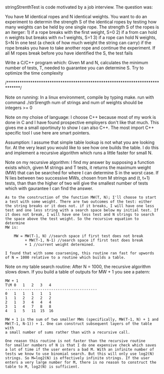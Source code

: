 stringStrenthTest is code motivated by a job interview. The question was:

You have M identical ropes and N identical weights. You want to do an experiment
to determin the strength S of the identical ropes by testing how many weights
can be held by one single rope.  The strength S of the ropes is an iterger:
	1) if a rope breaks with the first weight, S=0
	2) if a from can hold n weights but breaks with n+1 weights, S=1
	3) if a rope can hold N weights, S=N
In one test (a check of how much weight the string can carry) if the rope breaks
you have to take another rope and continue the experiment. If all M ropes break
before you have identified the S, the test fails

Write a C/C++ program which:
	Given M and N, calculates the minimum number of tests, T, needed to 
	guarantee you can determine S. Try to optimize the time complexity

/******************************************************************************/

Note on running:
	In a linux environment, compile by typing make.
	run with command ./strSrength <int num of strings> <int num of weights>
	num of strings and num of weights should be integers >= 0

Note on my choise of language:
	I choose C++ because most of my work is done in C and I have found 
	prospective employers don't like that much. This gives me a small
	oportinuty to show I can also C++. The most import C++ specific tool I
	use here are smart pointers.

Assumption:
	I assume that simple table lookup is not what you are looking for. At
	the very least you would like to see how one builds the table. I do
	this and implement a recursive algorithm which runs a little faster for
	small N.

Note on my recursive algorithm:
	I find my answer by supposing a function exists which, given M strings
	and T tests, it returns the maximum weight (MW) that can be searched
	for where I can determine S in the worst case. If N lies between two
	successive MWs, chosen from M strings and (t, t+1) tests, than than the
	higher of two will give the smallest number of tests which with
	gaurantee I can find the answer. 

	As to the construction of the function MW(T, N); I'll choose to start
	a test with some weight. There are two outcomes of the test: either 
	the string breaks or it does not. if it breaks, I will have one less 
	test and one less string with a search space below my initial test. If
	it does not break, I will have one less test and N strings to search
	the space above the test weight. So the recursive equation to determine
	MW is:

		MW = MW(T-1, N) //search space if first test does not break
		     + MW(T-1, N-1) //search space if first test does break
		     + 1 //current weight determined.

	I found that with some coarsening, this routine ran fast for upwords
	of N = 1000 relative to a routine which builds a table.
	
Note on my table search routine:
	After N = 1000, the recursive algorithm slows down. If you build a 
	table of outputs for MW + 1 you see a patern:

	MW + 1
	T\M	0	1	2	3	4	
	------------------------------------------
	0	1	1	1	1	1
	1	1	2	2	2	2
	2	1	3	4	4	4
	3	1	4	7	8	8
	4	1	5	11	15	16

	MW + 1 is the sum of two smaller MWs (specifically, MW(T-1, N) + 1 and
	MW(T-1, N-1)) + 1. One can construct subsequent layers of the table with 
	a small number of sums rather than with a recursive call. 

	One reason this routine is not faster than the recursive routine
	for smaller numbers of N is that I do one expensive check which saves
	a lot of time if the user enters a bad M. With an infinite number of
	tests we know to use binomial search. But this will only use log2(N)
	strings. So M=log2(N) is effectively infinite strings. If the user
	enters a very large number for M, there is no reason to construct the
	table to M, log2(N) is sufficient.

